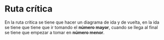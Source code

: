# Ruta crítica
En la ruta crítica se tiene que hacer un diagrama de ida y de vuelta, en la ida se tiene que tiene que ir tomando el **número mayor**, cuando se llega al final se tiene que empezar a tomar en **número menor**.

